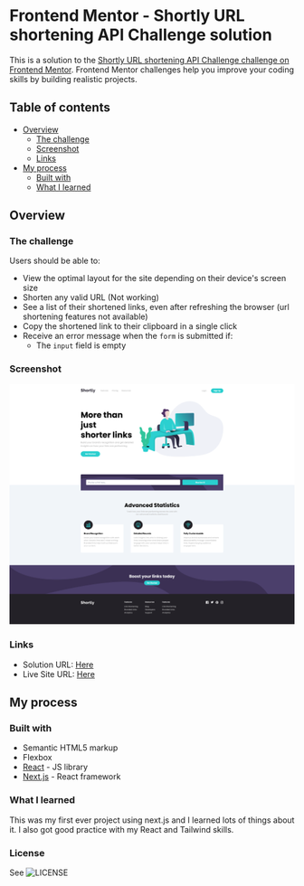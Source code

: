 # Frontend Mentor - Shortly URL shortening API Challenge solution

This is a solution to the [Shortly URL shortening API Challenge challenge on Frontend Mentor](https://www.frontendmentor.io/challenges/url-shortening-api-landing-page-2ce3ob-G). Frontend Mentor challenges help you improve your coding skills by building realistic projects.

## Table of contents

- [Overview](#overview)
  - [The challenge](#the-challenge)
  - [Screenshot](#screenshot)
  - [Links](#links)
- [My process](#my-process)
  - [Built with](#built-with)
  - [What I learned](#what-i-learned)

## Overview

### The challenge

Users should be able to:

- View the optimal layout for the site depending on their device's screen size
- Shorten any valid URL (Not working)
- See a list of their shortened links, even after refreshing the browser (url shortening features not available)
- Copy the shortened link to their clipboard in a single click
- Receive an error message when the `form` is submitted if:
  - The `input` field is empty

### Screenshot

![](./screenshot.jpg)

### Links

- Solution URL: [Here](https://www.frontendmentor.io/solutions/responsive-url-shortening-website-B6MOkkTEur)
- Live Site URL: [Here](https://url-shortener-six-tawny.vercel.app/)

## My process

### Built with

- Semantic HTML5 markup
- Flexbox
- [React](https://react.dev/) - JS library
- [Next.js](https://nextjs.org/) - React framework

### What I learned

This was my first ever project using next.js and I learned lots of things about it. I also got good practice with my React and Tailwind skills.

### License

See ![LICENSE](LICENSE)
